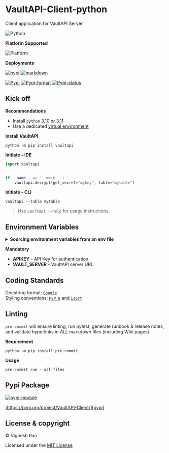 # VaultAPI-Client-python
Client application for VaultAPI Server

![Python][label-pyversion]

**Platform Supported**

![Platform][label-platform]

**Deployments**

[![pypi][label-actions-pypi]][gha_pypi]
[![markdown][label-actions-markdown]][gha_md_valid]

[![Pypi][label-pypi]][pypi]
[![Pypi-format][label-pypi-format]][pypi-files]
[![Pypi-status][label-pypi-status]][pypi]

## Kick off

**Recommendations**

- Install `python` [3.10] or [3.11]
- Use a dedicated [virtual environment]

**Install VaultAPI**
```shell
python -m pip install vaultapi
```

**Initiate - IDE**
```python
import vaultapi


if __name__ == '__main__':
    vaultapi.decrypt(get_secret="mykey", table="mytable")
```

**Initiate - CLI**
```shell
vaultapi --table mytable
```

> Use `vaultapi --help` for usage instructions.

## Environment Variables

<details>
<summary><strong>Sourcing environment variables from an env file</strong></summary>

> _By default, `VaultAPI-Client` will look for a `.env` file in the current working directory._
</details>

**Mandatory**
- **APIKEY** - API Key for authentication.
- **VAULT_SERVER** - VaultAPI server URL.

## Coding Standards
Docstring format: [`Google`][google-docs] <br>
Styling conventions: [`PEP 8`][pep8] and [`isort`][isort]

## Linting
`pre-commit` will ensure linting, run pytest, generate runbook & release notes, and validate hyperlinks in ALL
markdown files (including Wiki pages)

**Requirement**
```shell
python -m pip install pre-commit
```

**Usage**
```shell
pre-commit run --all-files
```

## Pypi Package
[![pypi-module][label-pypi-package]][pypi-repo]

[https://pypi.org/project/VaultAPI-Client/][pypi]

## License & copyright

&copy; Vignesh Rao

Licensed under the [MIT License][license]

[label-actions-markdown]: https://github.com/thevickypedia/VaultAPI-Client-python/actions/workflows/markdown.yml/badge.svg
[label-pypi-package]: https://img.shields.io/badge/Pypi%20Package-VaultAPI_Client-blue?style=for-the-badge&logo=Python
[label-pyversion]: https://img.shields.io/badge/python-3.10%20%7C%203.11-blue
[label-platform]: https://img.shields.io/badge/Platform-Linux|macOS|Windows-1f425f.svg
[label-actions-pypi]: https://github.com/thevickypedia/VaultAPI-Client-python/actions/workflows/python-publish.yml/badge.svg
[label-pypi]: https://img.shields.io/pypi/v/VaultAPI-Client
[label-pypi-format]: https://img.shields.io/pypi/format/VaultAPI-Client
[label-pypi-status]: https://img.shields.io/pypi/status/VaultAPI-Client

[3.10]: https://docs.python.org/3/whatsnew/3.10.html
[3.11]: https://docs.python.org/3/whatsnew/3.11.html
[virtual environment]: https://docs.python.org/3/tutorial/venv.html
[release-notes]: https://github.com/thevickypedia/VaultAPI-Client-python/blob/main/release_notes.rst
[gha_pages]: https://github.com/thevickypedia/VaultAPI-Client-python/actions/workflows/pages/pages-build-deployment
[gha_pypi]: https://github.com/thevickypedia/VaultAPI-Client-python/actions/workflows/python-publish.yml
[gha_md_valid]: https://github.com/thevickypedia/VaultAPI-Client-python/actions/workflows/markdown.yml
[google-docs]: https://google.github.io/styleguide/pyguide.html#38-comments-and-docstrings
[pep8]: https://www.python.org/dev/peps/pep-0008/
[isort]: https://pycqa.github.io/isort/
[pypi]: https://pypi.org/project/VaultAPI-Client
[pypi-files]: https://pypi.org/project/VaultAPI-Client/#files
[pypi-repo]: https://packaging.python.org/tutorials/packaging-projects/
[license]: https://github.com/thevickypedia/VaultAPI-Client-python/blob/main/LICENSE
